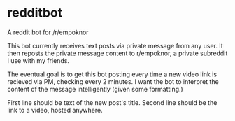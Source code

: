 # redditbot
A reddit bot for /r/empoknor

This bot currently receives text posts via private message from any user.
It then reposts the private message content to r/empoknor, a private subreddit I use with my friends.

The eventual goal is to get this bot posting every time a new video link is recieved via PM, checking every 2 minutes.
I want the bot to interpret the content of the message intelligently (given some formatting.)

First line should be text of the new post's title.
Second line should be the link to a video, hosted anywhere.
